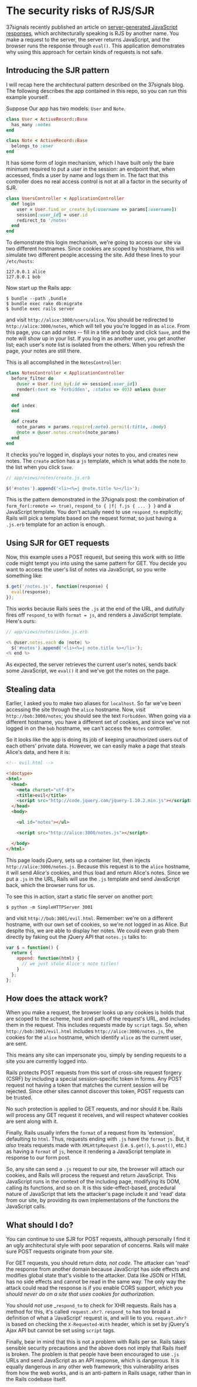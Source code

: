 # The security risks of RJS/SJR

37signals recently published an article on [server-generated JavaScript
responses](https://37signals.com/svn/posts/3697-server-generated-javascript-responses),
which architecturally speaking is RJS by another name. You make a request to the
server, the server returns JavaScript, and the browser runs the response through
`eval()`. This application demonstrates why using this approach for certain
kinds of requests is not safe.

## Introducing the SJR pattern

I will recap here the architectural pattern described on the 37signals blog. The
following describes the app contained in this repo, so you can run this example
yourself.

Suppose Our app has two models: `User` and `Note`.

```ruby
class User < ActiveRecord::Base
  has_many :notes
end

class Note < ActiveRecord::Base
  belongs_to :user
end
```

It has some form of login mechanism, which I have built only the bare minimum
required to put a user in the session: an endpoint that, when accessed, finds a
user by name and logs them in. The fact that this controller does no real access
control is not at all a factor in the security of SJR.

```ruby
class UsersController < ApplicationController
  def login
    user = User.find_or_create_by(:username => params[:username])
    session[:user_id] = user.id
    redirect_to '/notes'
  end
end
```

To demonstrate this login mechanism, we're going to access our site via two
different hostnames. Since cookies are scoped by hostname, this will simulate
two different people accessing the site. Add these lines to your `/etc/hosts`:

```
127.0.0.1 alice
127.0.0.1 bob
```

Now start up the Rails app:

```
$ bundle --path .bundle
$ bundle exec rake db:migrate
$ bundle exec rails server
```

and visit `http://alice:3000/users/alice`. You should be redirected to
`http://alice:3000/notes`, which will tell you you're logged in as `alice`. From
this page, you can add notes -- fill in a title and body and click `Save`, and
the note will show up in your list. If you log in as another user, you get
another list; each user's note list is isolated from the others. When you
refresh the page, your notes are still there.

This is all accomplished in the `NotesController`:

```ruby
class NotesController < ApplicationController
  before_filter do
    @user = User.find_by(:id => session[:user_id])
    render(:text => 'Forbidden', :status => 403) unless @user
  end

  def index
  end

  def create
    note_params = params.require(:note).permit(:title, :body)
    @note = @user.notes.create(note_params)
  end
end
```

It checks you're logged in, displays your notes to you, and creates new notes.
The `create` action has a `js` template, which is what adds the note to the list
when you click `Save`.

```js
// app/views/notes/create.js.erb

$('#notes').append('<li><%=j @note.title %></li>');
```

This is the pattern demonstrated in the 37signals post: the combination of
`form_for(:remote => true)`, `respond_to { |f| f.js { ... } }` and a JavaScript
template. You don't actually need to use `respond_to` explicitly; Rails will
pick a template based on the request format, so just having a `.js.erb` template
for an action is enough.

## Using SJR for GET requests

Now, this example uses a POST request, but seeing this work with so little code
might tempt you into using the same pattern for GET. You decide you want to
access the user's list of notes via JavaScript, so you write something like:

```js
$.get('/notes.js', function(response) {
  eval(response);
});
```

This works because Rails sees the `.js` at the end of the URL, and dutifully
fires off `respond_to` with `format = js`, and renders a JavaScript template.
Here's ours:

```js
// app/views/notes/index.js.erb

<% @user.notes.each do |note| %>
  $('#notes').append('<li><%=j note.title %></li>');
<% end %>
```

As expected, the server retrieves the current user's notes, sends back some
JavaScript, we `eval()` it and we've got the notes on the page.

## Stealing data

Earlier, I asked you to make two aliases for `localhost`. So far we've been
accessing the site through the `alice` hostname. Now, visit
`http://bob:3000/notes`; you should see the text `Forbidden`. When going via a
different hostname, you have a different set of cookies, and since we've not
logged in on the `bob` hostname, we can't access the `Notes` controller.

So it looks like the app is doing its job of keeping unauthorized users out of
each others' private data. However, we can easily make a page that steals
Alice's data, and here it is:

```html
<!-- evil.html -->

<!doctype>
<html>
  <head>
    <meta charset="utf-8">
    <title>evil</title>
    <script src="http://code.jquery.com/jquery-1.10.2.min.js"></script>
  </head>
  <body>

    <ul id="notes"></ul>

    <script src="http://alice:3000/notes.js"></script>

  </body>
</html>
```

This page loads jQuery, sets up a container list, then injects
`http://alice:3000/notes.js`. Because this request is to the `alice` hostname,
it will send _Alice's_ cookies, and thus load and return Alice's notes. Since we
put a `.js` in the URL, Rails will use the `.js` template and send JavaScript
back, which the browser runs for us.

To see this in action, start a static file server on another port:

```
$ python -m SimpleHTTPServer 3001
```

and visit `http://bob:3001/evil.html`. Remember: we're on a different hostname,
with our own set of cookies, so we're not logged in as Alice. But despite this,
we are able to display her notes. We could even grab them directly by faking out
the jQuery API that `notes.js` talks to:

```js
var $ = function() {
  return {
    append: function(html) {
      // we just stole Alice's note titles!
    }
  };
};
```

## How does the attack work?

When you make a request, the browser looks up any cookies is holds that are
scoped to the scheme, host and path of the request's URL, and includes them in
the request. This includes requests made by `script` tags. So, when
`http://bob:3001/evil.html` includes `http://alice:3000/notes.js`, the cookies
for the `alice` hostname, which identify `alice` as the current user, are sent.

This means any site can impersonate you, simply by sending requests to a site
you are currently logged into.

Rails protects POST requests from this sort of cross-site request forgery
(CSRF) by including a special session-specific token in forms. Any POST request
not having a token that matches the current session will be rejected. Since
other sites cannot discover this token, POST requests can be trusted.

No such protection is applied to GET requests, and nor should it be. Rails will
process any GET request it receives, and will respect whatever cookies are sent
along with it.

Finally, Rails usually infers the `format` of a request from its 'extension',
defaulting to `html`. Thus, requests ending with `.js` have the `format` `js`.
But, it _also_ treats requests made with `XMLHttpRequest` (i.e. `$.get()`,
`$.post()`, etc.) as having a `format` of `js`, hence it rendering a JavaScript
template in response to our form post.

So, any site can send a `.js` request to our site, the browser will attach our
cookies, and Rails will process the request and return JavaScript. This
JavaScript runs in the context of the including page, modifying its DOM, calling
its functions, and so on. It is this side-effect-based, procedural nature of
JavaScript that lets the attacker's page include it and 'read' data from our
site, by providing its own implementations of the functions the JavaScript
calls.

## What should I do?

You can continue to use SJR for POST requests, although personally I find it an
ugly architectural style with poor separation of concerns. Rails will make sure
POST requests originate from _your_ site.

For GET requests, you should return _data, not code_. The attacker can 'read' the
response from another domain because JavaScript has side effects and modifies
global state that's visible to the attacker. Data like JSON or HTML has no side
effects and cannot be read in the same way. The only way the attack could read
the response is if you enable CORS support, _which you should never do on a site
that uses cookies for authorization_.

You should _not_ use _`respond_to` to check for XHR requests. Rails has a method
for this, it's called `request.xhr?`. `respond_to` has too broad a definition of
what a 'JavaScript' request is, and will lie to you. `request.xhr?` is based on
checking the `X-Requested-With` header, which is set by jQuery's Ajax API but
cannot be set using `script` tags.

Finally, bear in mind that this is not a problem with Rails per se. Rails takes
sensible security precautions and the above does not imply that Rails itself is
broken. The problem is that people have been encouraged to use `.js` URLs and
send JavaScript as an API response, which is dangerous. It is equally dangerous
in any other web framework; this vulnerability arises from how the web works,
and is an anti-pattern in Rails usage, rather than in the Rails codebase itself.

